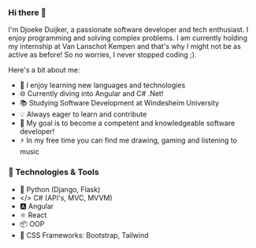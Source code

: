 ### Hi there 👋

I'm Djoeke Duijker, a passionate software developer and tech enthusiast. I enjoy programming and solving complex problems. I am currently holding my internship at Van Lanschot Kempen and that's why I might not be as active as before! So no worries, I never stopped coding ;).

Here's a bit about me:

- 🚀 I enjoy learning new languages and technologies
- 🌐 Currently diving into Angular and C# .Net!
- 📚 Studying Software Development at Windesheim University
- 💡 Always eager to learn and contribute
- 🎯 My goal is to become a competent and knowledgeable software developer!
- ⚡ In my free time you can find me drawing, gaming and listening to music

### 🔧 Technologies & Tools
- 🐍 Python (Django, Flask)
- </> C# (API's, MVC, MVVM)
- 🅰️ Angular
- ⚛️ React
- 📦 OOP
- 🎨 CSS Frameworks: Bootstrap, Tailwind


<!--
**DDuijker/DDuijker** is a ✨ _special_ ✨ repository because its `README.md` (this file) appears on your GitHub profile.

Here are some ideas to get you started:

- 🔭 I’m currently working on ...
- 🌱 I’m currently learning ...
- 👯 I’m looking to collaborate on ...
- 🤔 I’m looking for help with ...
- 💬 Ask me about ...
- 📫 How to reach me: ...
- 😄 Pronouns: ...
- ⚡ Fun fact: ...
-->
